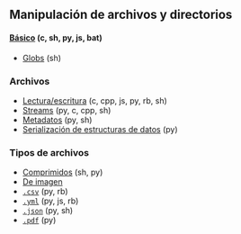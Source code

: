 ## Manipulación de archivos y directorios

#### [Básico](https://github.com/mondeja/fullstack/tree/master/backend/src/003-archivos/directorios) (c, sh, py, js, bat)
- [Globs](https://github.com/mondeja/fullstack/tree/master/backend/src/003-archivos/globs) (sh)

### Archivos
- [Lectura/escritura](https://github.com/mondeja/fullstack/tree/master/backend/src/003-archivos/read_write) (c, cpp, js, py, rb, sh)
- [Streams](https://github.com/mondeja/fullstack/tree/master/backend/src/003-archivos/metadata) (py, c, cpp, sh)
- [Metadatos](https://github.com/mondeja/fullstack/tree/master/backend/src/003-archivos/metadata) (py, sh)
- [Serialización de estructuras de datos](https://github.com/mondeja/fullstack/tree/master/backend/src/003-archivos/serializacion) (py)

### Tipos de archivos
- [Comprimidos](https://github.com/mondeja/fullstack/tree/master/backend/src/003-archivos/tipos/comprimidos) (sh, py)
- [De imagen](https://github.com/mondeja/fullstack/tree/master/backend/src/003-archivos/tipos/imagen)
- [`.csv`](https://github.com/mondeja/fullstack/tree/master/backend/src/003-archivos/tipos/csv) (py, rb)
- [`.yml`](https://github.com/mondeja/fullstack/tree/master/backend/src/003-archivos/tipos/yml) (py, js, rb)
- [`.json`](https://github.com/mondeja/fullstack/tree/master/backend/src/003-archivos/tipos/json) (py, sh)
- [`.pdf`](https://github.com/mondeja/fullstack/tree/master/backend/src/003-archivos/tipos/pdf) (py)
